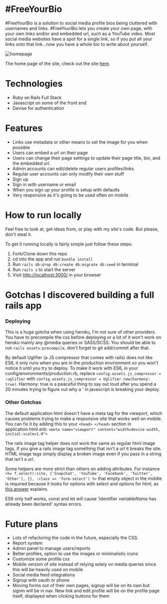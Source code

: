 # #FreeYourBio

#FreeYourBio is a solution to social media profile bios being cluttered with usernames and links. #FreeYourBio lets you create your own page, with your own links and/or and embedded url, such as a YouTube video. Most social media websites have a spot for a single link, so if you put all your links onto that link...now you have a whole bio to write about yourself.

![homepage](https://i.imgur.com/zQbON56.png)

The home page of the site, check out the site [here](http://freeyourbio.com/).

# Technologies

* Ruby on Rails Full Stack
* Javascript on some of the front end
* Devise for authentication

# Features

* Links use metadata or other means to set the image for you when possible
* Users can embed a url on their page
* Users can change their page settings to update their page title, bio, and the embedded url.
* Admin accounts can edit/delete regular users profiles/links
* Regular user accounts can only modify their own stuff
* Sign up
* Sign in with username or email
* When you sign up your profile is setup with defaults
* Very responsive as it's going to be used often on mobile

# How to run locally

Feel free to look at, get ideas from, or play with my site's code. But please, don't steal it.

To get it running locally is fairly simple just follow these steps:

1.  Fork/Clone down this repo
2.  cd into the app and run `bundle install`
3.  Run `rails db:drop db:create db:migrate db:seed` in terminal
4.  Run `rails s` to start the server
5.  Visit [http://localhost:3000/](http://localhost:3000/) in your browser

# Gotchas I discovered building a full rails app

### Deploying

This is a huge gotcha when using heroku, I'm not sure of other providers. You have to precompile the css before deploying or a lot of it won't work on heroku mainly any @media queries or SASS/SCSS. You should be able to run `rails assets:precompile`, don't forget to git add/commit after that.

By default Uglifier (a JS compressor that comes with rails) does not like ES6, it only runs when you are in the production environment so you won't notice it until you try to deploy. To make it work with ES6, in your config/environments/production.rb, replace
`config.assets.js_compressor = :uglifier` with `config.assets.js_compressor = Uglifier.new(harmony: true)`. Harmony: true is a peaceful thing to say out loud after you spend a 20 minutes trying to figure out why a ' in javascript is breaking your deploy.

### Other Gotchas

The default application html doesn't have a meta tag for the viewport, which causes problems trying to make a responsive site that works well on mobile. You can fix it by adding this to your `<head> </head>` section in application.html.erb:
`<meta name="viewport" content="width=device-width, initial-scale=1.0">`

The rails image tag helper does not work the same as regular html image tags, if you give a rails image tag something that isn't a url it breaks the site. HTML image tags simply display a broken image even if you pass in a string that isn't a url.

Some helpers are more strict than others on adding attributes. For instance `<%= f.select(:site, ['Snapchat', 'YouTube', 'Facebook', 'Twitter', 'Other'], {}, :class => 'form-select') %>` that empty object in the middle is required because it looks for options with select and options for html, as [this answer](https://stackoverflow.com/a/4081944) explains.

ES6 only half works, const and let will cause 'Identifier _variableName_ has already been declared' syntax errors.

# Future plans

* Lots of refactoring the code in the future, especially the CSS.
* Report system
* Admin panel to manage users/reports
* Better profiles, option to use the images or minimalistic icons
* Customize some profile css
* Mobile version of site instead of relying solely on media queries since this will be heavily used on mobile
* Social media feed integrations
* Signup with oauth or phone
* Moving forms out of their own pages, signup will be on its own but signin will be in nav. New link and edit profile will be on the profile page itself, displayed when clicking buttons for them
